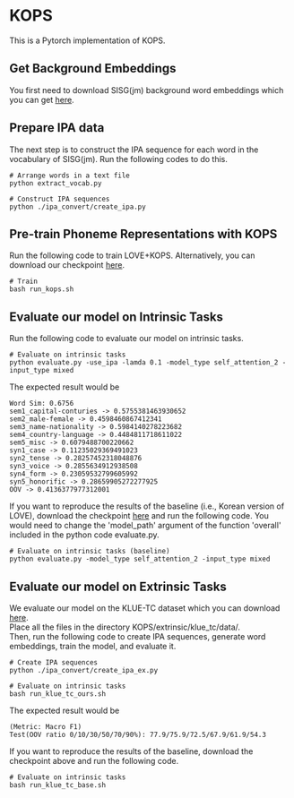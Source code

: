 # KOPS
This is a Pytorch implementation of KOPS.

## Get Background Embeddings
You first need to download SISG(jm) background word embeddings which you can get [here](https://drive.google.com/file/d/10duKoWlUGyhyWvWQWIizbcfLFCxJ0zjD/view?usp=sharing).

## Prepare IPA data
The next step is to construct the IPA sequence for each word in the vocabulary of SISG(jm). Run the following codes to do this.
```
# Arrange words in a text file
python extract_vocab.py

# Construct IPA sequences
python ./ipa_convert/create_ipa.py
```
## Pre-train Phoneme Representations with KOPS
Run the following code to train LOVE+KOPS.
Alternatively, you can download our checkpoint [here](https://drive.google.com/file/d/1Pyu2oN-Dzdu13K3hbFPhPVuv2CmR13-h/view?usp=sharing).
```
# Train
bash run_kops.sh
```

## Evaluate our model on Intrinsic Tasks
Run the following code to evaluate our model on intrinsic tasks.
```
# Evaluate on intrinsic tasks
python evaluate.py -use_ipa -lamda 0.1 -model_type self_attention_2 -input_type mixed
```
The expected result would be
```
Word Sim: 0.6756
sem1_capital-conturies -> 0.5755381463930652
sem2_male-female -> 0.4598460867412341
sem3_name-nationality -> 0.5984140278223682
sem4_country-language -> 0.4484811718611022
sem5_misc -> 0.6079488700220662
syn1_case -> 0.11235029369491023
syn2_tense -> 0.28257452318048876
syn3_voice -> 0.2855634912938508
syn4_form -> 0.23059532799605992
syn5_honorific -> 0.28659905272277925
OOV -> 0.4136377977312001
```
If you want to reproduce the results of the baseline (i.e., Korean version of LOVE), download the checkpoint [here](https://drive.google.com/file/d/1NxOciUmF8o4XI5mbpwG63LW9oISinPhf/view?usp=drive_link) and run the following code.
You would need to change the 'model_path' argument of the function 'overall' included in the python code evaluate.py.
```
# Evaluate on intrinsic tasks (baseline)
python evaluate.py -model_type self_attention_2 -input_type mixed
```

## Evaluate our model on Extrinsic Tasks
We evaluate our model on the KLUE-TC dataset which you can download [here](https://drive.google.com/file/d/1ByKuIzErDG4jPhfOucWUqBLSSuQxk2Zd/view?usp=sharing).   
Place all the files in the directory KOPS/extrinsic/klue_tc/data/.   
Then, run the following code to create IPA sequences, generate word embeddings, train the model, and evaluate it.
```
# Create IPA sequences
python ./ipa_convert/create_ipa_ex.py

# Evaluate on intrinsic tasks
bash run_klue_tc_ours.sh
```
The expected result would be
```
(Metric: Macro F1)
Test(OOV ratio 0/10/30/50/70/90%): 77.9/75.9/72.5/67.9/61.9/54.3
```
If you want to reproduce the results of the baseline, download the checkpoint above and run the following code.
```
# Evaluate on intrinsic tasks
bash run_klue_tc_base.sh
```
